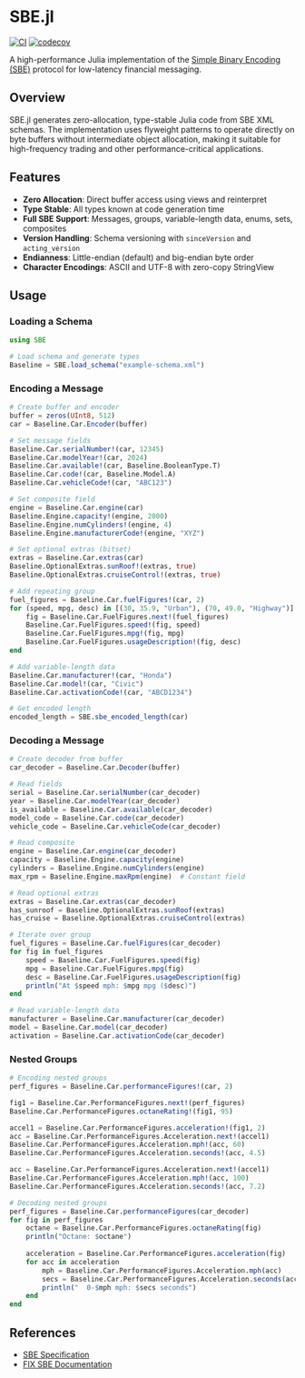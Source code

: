 # SBE.jl

[![CI](https://github.com/DarrylGamroth/SBE.jl/actions/workflows/ci.yml/badge.svg)](https://github.com/DarrylGamroth/SBE.jl/actions/workflows/ci.yml)
[![codecov](https://codecov.io/gh/DarrylGamroth/SBE.jl/branch/main/graph/badge.svg)](https://codecov.io/gh/DarrylGamroth/SBE.jl)

A high-performance Julia implementation of the [Simple Binary Encoding (SBE)](https://github.com/aeron-io/simple-binary-encoding) protocol for low-latency financial messaging.

## Overview

SBE.jl generates zero-allocation, type-stable Julia code from SBE XML schemas. The implementation uses flyweight patterns to operate directly on byte buffers without intermediate object allocation, making it suitable for high-frequency trading and other performance-critical applications.

## Features

- **Zero Allocation**: Direct buffer access using views and reinterpret
- **Type Stable**: All types known at code generation time
- **Full SBE Support**: Messages, groups, variable-length data, enums, sets, composites
- **Version Handling**: Schema versioning with `sinceVersion` and `acting_version`
- **Endianness**: Little-endian (default) and big-endian byte order
- **Character Encodings**: ASCII and UTF-8 with zero-copy StringView

## Usage

### Loading a Schema

```julia
using SBE

# Load schema and generate types
Baseline = SBE.load_schema("example-schema.xml")
```

### Encoding a Message

```julia
# Create buffer and encoder
buffer = zeros(UInt8, 512)
car = Baseline.Car.Encoder(buffer)

# Set message fields
Baseline.Car.serialNumber!(car, 12345)
Baseline.Car.modelYear!(car, 2024)
Baseline.Car.available!(car, Baseline.BooleanType.T)
Baseline.Car.code!(car, Baseline.Model.A)
Baseline.Car.vehicleCode!(car, "ABC123")

# Set composite field
engine = Baseline.Car.engine(car)
Baseline.Engine.capacity!(engine, 2000)
Baseline.Engine.numCylinders!(engine, 4)
Baseline.Engine.manufacturerCode!(engine, "XYZ")

# Set optional extras (bitset)
extras = Baseline.Car.extras(car)
Baseline.OptionalExtras.sunRoof!(extras, true)
Baseline.OptionalExtras.cruiseControl!(extras, true)

# Add repeating group
fuel_figures = Baseline.Car.fuelFigures!(car, 2)
for (speed, mpg, desc) in [(30, 35.9, "Urban"), (70, 49.0, "Highway")]
    fig = Baseline.Car.FuelFigures.next!(fuel_figures)
    Baseline.Car.FuelFigures.speed!(fig, speed)
    Baseline.Car.FuelFigures.mpg!(fig, mpg)
    Baseline.Car.FuelFigures.usageDescription!(fig, desc)
end

# Add variable-length data
Baseline.Car.manufacturer!(car, "Honda")
Baseline.Car.model!(car, "Civic")
Baseline.Car.activationCode!(car, "ABCD1234")

# Get encoded length
encoded_length = SBE.sbe_encoded_length(car)
```

### Decoding a Message

```julia
# Create decoder from buffer
car_decoder = Baseline.Car.Decoder(buffer)

# Read fields
serial = Baseline.Car.serialNumber(car_decoder)
year = Baseline.Car.modelYear(car_decoder)
is_available = Baseline.Car.available(car_decoder)
model_code = Baseline.Car.code(car_decoder)
vehicle_code = Baseline.Car.vehicleCode(car_decoder)

# Read composite
engine = Baseline.Car.engine(car_decoder)
capacity = Baseline.Engine.capacity(engine)
cylinders = Baseline.Engine.numCylinders(engine)
max_rpm = Baseline.Engine.maxRpm(engine)  # Constant field

# Read optional extras
extras = Baseline.Car.extras(car_decoder)
has_sunroof = Baseline.OptionalExtras.sunRoof(extras)
has_cruise = Baseline.OptionalExtras.cruiseControl(extras)

# Iterate over group
fuel_figures = Baseline.Car.fuelFigures(car_decoder)
for fig in fuel_figures
    speed = Baseline.Car.FuelFigures.speed(fig)
    mpg = Baseline.Car.FuelFigures.mpg(fig)
    desc = Baseline.Car.FuelFigures.usageDescription(fig)
    println("At $speed mph: $mpg mpg ($desc)")
end

# Read variable-length data
manufacturer = Baseline.Car.manufacturer(car_decoder)
model = Baseline.Car.model(car_decoder)
activation = Baseline.Car.activationCode(car_decoder)
```

### Nested Groups

```julia
# Encoding nested groups
perf_figures = Baseline.Car.performanceFigures!(car, 2)

fig1 = Baseline.Car.PerformanceFigures.next!(perf_figures)
Baseline.Car.PerformanceFigures.octaneRating!(fig1, 95)

accel1 = Baseline.Car.PerformanceFigures.acceleration!(fig1, 2)
acc = Baseline.Car.PerformanceFigures.Acceleration.next!(accel1)
Baseline.Car.PerformanceFigures.Acceleration.mph!(acc, 60)
Baseline.Car.PerformanceFigures.Acceleration.seconds!(acc, 4.5)

acc = Baseline.Car.PerformanceFigures.Acceleration.next!(accel1)
Baseline.Car.PerformanceFigures.Acceleration.mph!(acc, 100)
Baseline.Car.PerformanceFigures.Acceleration.seconds!(acc, 7.2)

# Decoding nested groups
perf_figures = Baseline.Car.performanceFigures(car_decoder)
for fig in perf_figures
    octane = Baseline.Car.PerformanceFigures.octaneRating(fig)
    println("Octane: $octane")
    
    acceleration = Baseline.Car.PerformanceFigures.acceleration(fig)
    for acc in acceleration
        mph = Baseline.Car.PerformanceFigures.Acceleration.mph(acc)
        secs = Baseline.Car.PerformanceFigures.Acceleration.seconds(acc)
        println("  0-$mph mph: $secs seconds")
    end
end
```
## References

- [SBE Specification](https://github.com/aeron-io/simple-binary-encoding)
- [FIX SBE Documentation](https://github.com/FIXTradingCommunity/fix-simple-binary-encoding)
